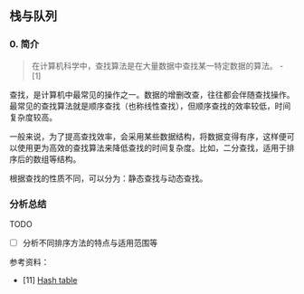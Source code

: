 ## 栈与队列


### 0. 简介

> 在计算机科学中，查找算法是在大量数据中查找某一特定数据的算法。 - [1]

查找，是计算机中最常见的操作之一。数据的增删改查，往往都会伴随查找操作。最常见的查找算法就是顺序查找（也称线性查找），但顺序查找的效率较低，时间复杂度较高。

一般来说，为了提高查找效率，会采用某些数据结构，将数据变得有序，这样便可以使用更为高效的查找算法来降低查找的时间复杂度。比如，二分查找，适用于排序后的数组等结构。

根据查找的性质不同，可以分为：静态查找与动态查找。
<br>





### 分析总结

TODO
- [ ] 分析不同排序方法的特点与适用范围等


参考资料：
- [11] [Hash table](https://en.wikipedia.org/wiki/Hash_table)



